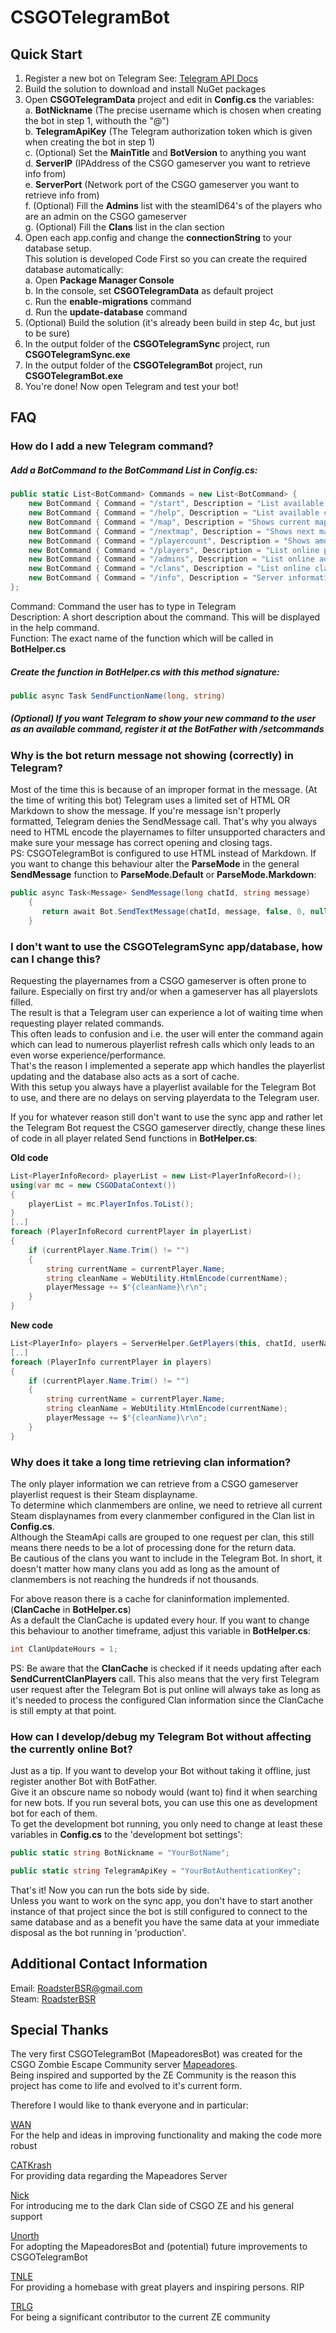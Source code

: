 # CSGOTelegramBot

## Quick Start
1. Register a new bot on Telegram
	See: [Telegram API Docs](https://core.telegram.org/bots#creating-a-new-bot)
2. Build the solution to download and install NuGet packages
3. Open **CSGOTelegramData** project and edit in **Config.cs** the variables:  
  a. **BotNickname** (The precise username which is chosen when creating the bot in step 1, withouth the "@")  
  b. **TelegramApiKey** (The Telegram authorization token which is given when creating the bot in step 1)  
  c. (Optional) Set the **MainTitle** and **BotVersion** to anything you want  
  d. **ServerIP** (IPAddress of the CSGO gameserver you want to retrieve info from)  
  e. **ServerPort** (Network port of the CSGO gameserver you want to retrieve info from)  
  f. (Optional) Fill the **Admins** list with the steamID64's of the players who are an admin on the CSGO gameserver  
  g. (Optional) Fill the  **Clans** list in the clan section  
4.	Open each app.config and change the **connectionString** to your database setup.  
	This solution is developed Code First so you can create the required database automatically:  
  a. Open **Package Manager Console**  
  b. In the console, set **CSGOTelegramData** as default project  
  c. Run the **enable-migrations** command  
  d. Run the **update-database** command  
5. 	(Optional) Build the solution (it's already been build in step 4c, but just to be sure)  
6. 	In the output folder of the **CSGOTelegramSync** project, run **CSGOTelegramSync.exe**  
7. 	In the output folder of the **CSGOTelegramBot** project, run **CSGOTelegramBot.exe**  
8. 	You're done! Now open Telegram and test your bot!  

## FAQ
### How do I add a new Telegram command?
  
##### Add a **BotCommand** to the BotCommand List in **Config.cs**:  
```C#
public static List<BotCommand> Commands = new List<BotCommand> {
	new BotCommand { Command = "/start", Description = "List available commands", Function = "SendStart" },
	new BotCommand { Command = "/help", Description = "List available commands", Function = "SendHelp" },
	new BotCommand { Command = "/map", Description = "Shows current map", Function = "SendCurrentMap" },
	new BotCommand { Command = "/nextmap", Description = "Shows next map", Function = "SendNextMap" },            
	new BotCommand { Command = "/playercount", Description = "Shows amount of online players", Function = "SendCurrentPlayersCount" },
	new BotCommand { Command = "/players", Description = "List online players", Function = "SendCurrentPlayers" },
	new BotCommand { Command = "/admins", Description = "List online admins", Function = "SendCurrentAdmins" },
	new BotCommand { Command = "/clans", Description = "List online clan members", Function = "SendCurrentClanPlayers" },
	new BotCommand { Command = "/info", Description = "Server information", Function = "SendServerInfo" }
};
```
Command: Command the user has to type in Telegram  
Description: A short description about the command. This will be displayed in the help command.  
Function: The exact name of the function which will be called in **BotHelper.cs**  
  
##### Create the function in **BotHelper.cs** with this method signature:  
```C#
public async Task SendFunctionName(long, string)
```

##### (Optional) If you want Telegram to show your new command to the user as an available command, register it at the BotFather with **/setcommands** 
  
  
  
### Why is the bot return message not showing (correctly) in Telegram?
  
Most of the time this is because of an improper format in the message. (At the time of writing this bot) Telegram uses a limited set of HTML OR Markdown to show the message.
If you're message isn't properly formatted, Telegram denies the SendMessage call. That's why you always need to HTML encode the playernames to filter unsupported characters and make sure your message has correct opening and closing tags.  
PS: CSGOTelegramBot is configured to use HTML instead of Markdown. If you want to change this behaviour alter the **ParseMode** in the general **SendMessage** function to **ParseMode.Default** or **ParseMode.Markdown**:  
```C#
public async Task<Message> SendMessage(long chatId, string message)
	{
	   return await Bot.SendTextMessage(chatId, message, false, 0, null, ParseMode.Html); 
	}
```
  
  
  
### I don't want to use the CSGOTelegramSync app/database, how can I change this?
  
Requesting the playernames from a CSGO gameserver is often prone to failure. Especially on first try and/or when a gameserver has all playerslots filled.  
The result is that a Telegram user can experience a lot of waiting time when requesting player related commands.  
This often leads to confusion and i.e. the user will enter the command again which can lead to numerous playerlist refresh calls which only leads to an even worse experience/performance.  
That's the reason I implemented a seperate app which handles the playerlist updating and the database also acts as a sort of cache.  
With this setup you always have a playerlist available for the Telegram Bot to use, and there are no delays on serving playerdata to the Telegram user.  
  
If you for whatever reason still don't want to use the sync app and rather let the Telegram Bot request the CSGO gameserver directly, change these lines of code in all player related Send functions in **BotHelper.cs**:  
  
**Old code**  
```C#
List<PlayerInfoRecord> playerList = new List<PlayerInfoRecord>();
using(var mc = new CSGODataContext())
{
	playerList = mc.PlayerInfos.ToList();
}
[..]
foreach (PlayerInfoRecord currentPlayer in playerList)
{
	if (currentPlayer.Name.Trim() != "")
	{
		string currentName = currentPlayer.Name;
		string cleanName = WebUtility.HtmlEncode(currentName);
		playerMessage += $"{cleanName}\r\n";
	}
}
```  
**New code**  
```C#
List<PlayerInfo> players = ServerHelper.GetPlayers(this, chatId, userName);
[..]
foreach (PlayerInfo currentPlayer in players)
{
	if (currentPlayer.Name.Trim() != "")
	{
		string currentName = currentPlayer.Name;
		string cleanName = WebUtility.HtmlEncode(currentName);
		playerMessage += $"{cleanName}\r\n";
	}
}
```
  
  
  
### Why does it take a long time retrieving clan information? 
  
The only player information we can retrieve from a CSGO gameserver playerlist request is their Steam displayname.  
To determine which clanmembers are online, we need to retrieve all current Steam displaynames from every clanmember configured in the Clan list in **Config.cs**.  
Although the SteamApi calls are grouped to one request per clan, this still means there needs to be a lot of processing done for the return data.  
Be cautious of the clans you want to include in the Telegram Bot. In short, it doesn't matter how many clans you add as long as the amount of clanmembers is not reaching the hundreds if not thousands.
  
For above reason there is a cache for claninformation implemented. (**ClanCache** in **BotHelper.cs**)  
As a default the ClanCache is updated every hour. If you want to change this behaviour to another timeframe, adjust this variable in **BotHelper.cs**:  
```C#
int ClanUpdateHours = 1;
```
  
PS: Be aware that the **ClanCache** is checked if it needs updating after each **SendCurrentClanPlayers** call.
This also means that the very first Telegram user request after the Telegram Bot is put online will always take as long as it's needed to process the configured Clan information since the ClanCache is still empty at that point.
  
  
  
### How can I develop/debug my Telegram Bot without affecting the currently online Bot?
  
Just as a tip. If you want to develop your Bot without taking it offline, just register another Bot with BotFather.  
Give it an obscure name so nobody would (want to) find it when searching for new bots.  If you run several bots, you can use this one as development bot for each of them.  
To get the development bot running, you only need to change at least these variables in **Config.cs** to the 'development bot settings':  
```C#
public static string BotNickname = "YourBotName";

public static string TelegramApiKey = "YourBotAuthenticationKey";
```
  
That's it! Now you can run the bots side by side.  
Unless you want to work on the sync app, you don't have to start another instance of that project since the bot is still configured to connect to the same database and as a benefit you have the same data at your immediate disposal as the bot running in 'production'.  
  
  
  
## Additional Contact Information
  
Email: RoadsterBSR@gmail.com  
Steam: [RoadsterBSR](http://steamcommunity.com/id/RoadsterBSR/)
  
  
  
## Special Thanks

The very first CSGOTelegramBot (MapeadoresBot) was created for the CSGO Zombie Escape Community server [Mapeadores](http://mapeadores.com/).  
Being inspired and supported by the ZE Community is the reason this project has come to life and evolved to it's current form.  
  
Therefore I would like to thank everyone and in particular:  
  
[WAN](http://steamcommunity.com/id/wan186)  
For the help and ideas in improving functionality and making the code more robust  
  
[CATKrash](http://steamcommunity.com/id/7656119806107987)  
For providing data regarding the Mapeadores Server  
  
[Nick](http://steamcommunity.com/id/76561198006765411)  
For introducing me to the dark Clan side of CSGO ZE and his general support  
  
[Unorth](http://steamcommunity.com/profiles/76561197972298323)  
For adopting the MapeadoresBot and (potential) future improvements to CSGOTelegramBot  
  
[TNLE](http://steamcommunity.com/groups/TNLE)  
For providing a homebase with great players and inspiring persons. RIP  
  
[TRLG](http://steamcommunity.com/groups/therelaxed)  
For being a significant contributor to the current ZE community  



  

